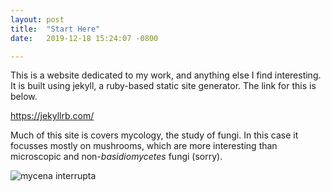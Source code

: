 ```yaml
---
layout: post
title:  "Start Here"
date:   2019-12-18 15:24:07 -0800

---
```

This is a website dedicated to my work, and anything else I find interesting. It is built using jekyll, a ruby-based static site generator. The link for this is below.

https://jekyllrb.com/

Much of this site is covers mycology, the study of fungi. In this case it focusses mostly on mushrooms, which are more interesting than microscopic and non-<i>basidiomycetes</i> fungi (sorry). 

<img src='https://upload.wikimedia.org/wikipedia/commons/1/16/Mycena_interrupta.jpg' alt= "mycena interrupta">
